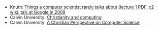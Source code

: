 * Knuth: [Things a computer scientist rarely talks about](https://www-cs-faculty.stanford.edu/~knuth/things.html) ([lecture 1 PDF](https://web.stanford.edu/group/cslipublications/cslipublications/pdf/1575863278.pdf), [c2 wiki](https://wiki.c2.com/?DonKnuthMitLectures), [talk at Google in 2009](https://www.youtube.com/watch?v=JPpk-1btGZk)
* Calvin University: [Christianity and computing](https://computing.calvin.edu/documents/christianity-and-computing.html)
* Calvin University: [A Christian Perspective on Computer Science](https://sites.calvin.edu/derek/perspective.html)
